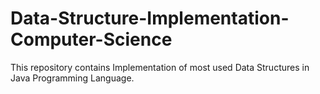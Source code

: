 # Data-Structure-Implementation-Computer-Science
This repository contains Implementation of most used Data Structures in Java Programming Language.
